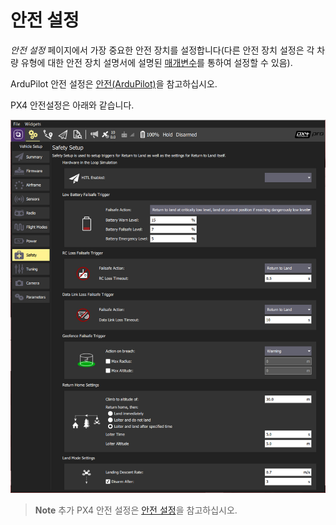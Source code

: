 # 안전 설정

*안전 설정* 페이지에서 가장 중요한 안전 장치를 설정합니다(다른 안전 장치 설정은 각 차량 유형에 대한 안전 장치 설명서에 설명된 [매개변수](../SetupView/Parameters.md)를 통하여 설정할 수 있음).

ArduPilot 안전 설정은 [안전(ArduPilot)](../SetupView/safety_ardupilot.md)을 참고하십시오.

PX4 안전설정은 아래와 같습니다.

![안전 설정 - PX4](../../../assets/setup/PX4Safety.jpg)

> **Note** 추가 PX4 안전 설정은 [안전 설정](https://docs.px4.io/en/config/safety.html)을 참고하십시오.